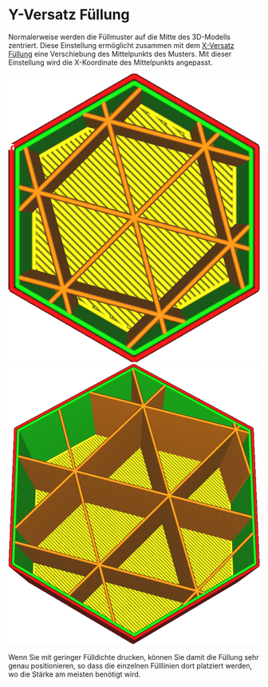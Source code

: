 Y-Versatz Füllung
====
Normalerweise werden die Füllmuster auf die Mitte des 3D-Modells zentriert. Diese Einstellung ermöglicht zusammen mit dem [X-Versatz Füllung](infill_offset_x.md) eine Verschiebung des Mittelpunkts des Musters. Mit dieser Einstellung wird die X-Koordinate des Mittelpunkts angepasst.

![Füllung ist zentriert](../images/infill_offset_xy_0.png)
![5mm nach rechts verschoben](../images/infill_offset_x_5.png)

Wenn Sie mit geringer Fülldichte drucken, können Sie damit die Füllung sehr genau positionieren, so dass die einzelnen Fülllinien dort platziert werden, wo die Stärke am meisten benötigt wird.